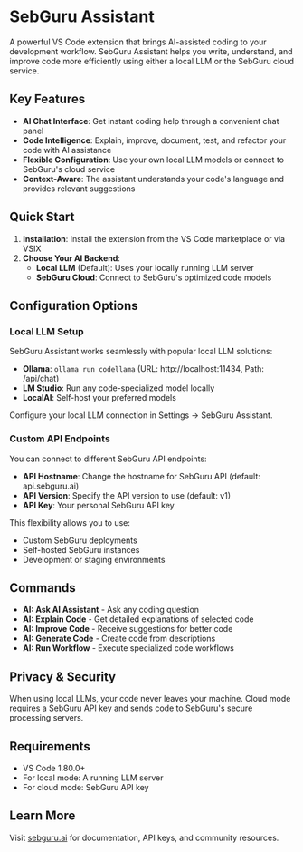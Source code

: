 # SebGuru Assistant

A powerful VS Code extension that brings AI-assisted coding to your development workflow. SebGuru Assistant helps you write, understand, and improve code more efficiently using either a local LLM or the SebGuru cloud service.

## Key Features

- **AI Chat Interface**: Get instant coding help through a convenient chat panel
- **Code Intelligence**: Explain, improve, document, test, and refactor your code with AI assistance
- **Flexible Configuration**: Use your own local LLM models or connect to SebGuru's cloud service
- **Context-Aware**: The assistant understands your code's language and provides relevant suggestions

## Quick Start

1. **Installation**: Install the extension from the VS Code marketplace or via VSIX
2. **Choose Your AI Backend**:
   - **Local LLM** (Default): Uses your locally running LLM server
   - **SebGuru Cloud**: Connect to SebGuru's optimized code models

## Configuration Options

### Local LLM Setup

SebGuru Assistant works seamlessly with popular local LLM solutions:

- **Ollama**: `ollama run codellama` (URL: http://localhost:11434, Path: /api/chat)
- **LM Studio**: Run any code-specialized model locally
- **LocalAI**: Self-host your preferred models

Configure your local LLM connection in Settings → SebGuru Assistant.

### Custom API Endpoints

You can connect to different SebGuru API endpoints:

- **API Hostname**: Change the hostname for SebGuru API (default: api.sebguru.ai)
- **API Version**: Specify the API version to use (default: v1)
- **API Key**: Your personal SebGuru API key

This flexibility allows you to use:
- Custom SebGuru deployments
- Self-hosted SebGuru instances
- Development or staging environments

## Commands

- **AI: Ask AI Assistant** - Ask any coding question
- **AI: Explain Code** - Get detailed explanations of selected code
- **AI: Improve Code** - Receive suggestions for better code
- **AI: Generate Code** - Create code from descriptions
- **AI: Run Workflow** - Execute specialized code workflows

## Privacy & Security

When using local LLMs, your code never leaves your machine. Cloud mode requires a SebGuru API key and sends code to SebGuru's secure processing servers.

## Requirements

- VS Code 1.80.0+
- For local mode: A running LLM server
- For cloud mode: SebGuru API key

## Learn More

Visit [sebguru.ai](https://sebguru.ai) for documentation, API keys, and community resources.
